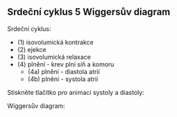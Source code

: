 <div class="w3-row">
<div class="w3-col s12 l4">

## Srdeční cyklus 5 Wiggersův diagram

Srdeční cyklus:

- (1) isovolumická kontrakce 
- (2) ejekce
- (3) isovolumická relaxace 
- (4) plnění - krev plní síň a komoru    
    - (4a) plnění - diastola atrií 
    - (4b) plnění - systola atrií    

<bdl-fmi id="id4" src="hemodynamics/BurkhoffFMI.js" 
         fminame="Cardiovascular_Model_Burkhoff_HemodynamicsBurkhoff_0shallow"
         tolerance="0.000001" starttime="0" guid="{b5629132-3ba6-4153-87c2-f3ff108e1920}"
         valuereferences="33554435,33554438,637534265,637534241,637534290,16777312,637534466,637534294,637534268"
         valuelabels="Left Ventricle Volume,Right Ventricle Volume,Pressure in Left Ventricle,Pressure in Aorta, Pressure in Left Atria, Heart Rate, LA elastance,MV open, AOV open"         
         controlid="id5"
         fstepsize="0.002"
         showcontrols="false"></bdl-fmi>
         
Stiskněte tlačítko pro animaci systoly a diastoly:

<bdl-animate-control 
id="id5" 
fromid="id4" 
speedfactor="20" 
segments="3;5;14;17;29" 
segmentlabels="4b plnění atriální systola;1 systola komor - isovolumická kontrakce;2 systola komor - ejekce;3 isovolumická relaxace;4a plnění" 
segmentcond="7,eq,0;8,eq,1;8,eq,0;7,eq,1;6,gt,100000" 
simsegments="70;120;175;260;380"></bdl-animate-control> 

<bdl-animate-gif fromid="id5" src="hemodynamics/heart.gif" width=400></bdl-animate-gif>
</div>
<div class="w3-col s12 l8">
Wiggersův diagram:

<bdl-chartjs-time
   id="id11"  
   width="300"  
   height="130"  
   fromid="id4"  
   labels="Left Ventricle Pressure, Aorta Pressure, Left Atria Pressure" 
   refindex="2"  refvalues="3"></bdl-chartjs-time>  
<bdl-chartjs-time
   id="id11"  
   width="300"  
   height="80"  
   fromid="id4"  
   labels="Left Ventricle Volume" 
   refindex="0"  refvalues="1"></bdl-chartjs-time>   
</div>
</div>

<bdl-quiz question="Jaký je maxim"
  answers="asi 140 ml|
           asi 5 l|
           asi 80 ml"
  correctoptions="true|false|false"           
  explanations="150 ml je maximální náplň krve v levé komoře, ale vypudí se 'jen' 80 ml.|
  Za minutu srdce vypudí asi 5 l krve, ale během jedné fáze 80 ml.|
  80 ml se vypudí během ejekční fáze z pravé komory. Stejně jako z levé při fyziologicky normálním stavu.">
</bdl-quiz> 

